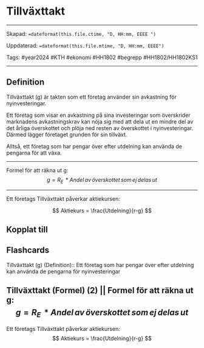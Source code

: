 # Tillväxttakt

---

Skapad: `=dateformat(this.file.ctime, "D, HH:mm, EEEE ")`

Uppdaterad: `=dateformat(this.file.mtime, "D, HH:mm, EEEE")`

Tags: #year2024 #KTH #ekonomi #HH1802 #begrepp #HH1802/HH1802KS1

---

## Definition

Tillväxttakt (g) är takten som ett företag använder sin avkastning för nyinvesteringar.

Ett företag som visar en avkastning på sina investeringar som överskrider marknadens avkastningskrav kan nöja sig med att dela ut en mindre del av det årliga överskottet och plöja ned resten av överskottet i nyinvesteringar. Därmed lägger företaget grunden för sin tillväxt.

Alltså, ett företag som har pengar över efter utdelning kan använda de pengarna för att växa.

---
Formel för att räkna ut g:
$$
g = R_{E} \, * Andel \,av \,överskottet \,som \,ej \,delas \,ut
$$

---
Ett företags Tillväxttakt påverkar aktiekursen:

$$
Aktiekurs = \frac{Utdelning}{r-g}
$$

## Kopplat till

## Flashcards

Tillväxttakt (g) (Definition):: Ett företag som har pengar över efter utdelning kan använda de pengarna för nyinvesteringar
<!--SR:!2024-04-23,17,290!2024-04-20,14,290-->

Tillväxttakt (Formel) (2)
||
Formel för att räkna ut g:
$$
g = R_{E} \, * Andel \,av \,överskottet \,som \,ej \,delas \,ut
$$
---
Ett företags Tillväxttakt påverkar aktiekursen:
$$
Aktiekurs = \frac{Utdelning}{r-g}
$$
<!--SR:!2024-04-18,3,210-->
